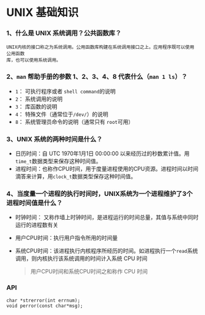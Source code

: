 # UNIX 基础知识

### 1、什么是 UNIX 系统调用？公共函数库？

	UNIX内核的接口称之为系统调用。公用函数库构建在系统调用接口之上。应用程序既可以使用公用函数
	库，也可以使用系统调用。
	
### 2、`man` 帮助手册的参数 1、2、3、4、8 代表什么（`man 1 ls`）？

   - `1`： 可执行程序或者 `shell command`的说明
   - `2`： 系统调用的说明
   - `3`： 库函数的说明
   - `4`： 特殊文件（通常位于`/dev/`）的说明
   - `8`： 系统管理员命令的说明（通常只有 `root`可用）

### 3、UNIX 系统的两种时间是什么？

   - 日历时间：自 UTC 1970年1月1日 00:00:00 以来经历过的秒数累计值。用 `time_t`数据类型来保存这种时间值。
   - 进程时间：也称作CPU时间，用于度量进程使用的CPU资源。进程时间以时间滴答来计算，用`clock_t`数据类型保存这种时间值。

### 4、当度量一个进程的执行时间时，UNIX系统为一个进程维护了3个进程时间值是什么？

   - 时钟时间： 又称作墙上时钟时间，是进程运行的时间总量，其值与系统中同时运行的进程数有关
   - 用户CPU时间：执行用户指令所用的时间量
   - 系统CPU时间：该进程执行内核程序所经历的时间。如进程执行一个`read`系统调用，则内核执行该系统调用的时间计入系统 CPU 时间
	
	 > 用户CPU时间和系统CPU时间之和称作 CPU 时间
	 
	 
### API

```
char *strerror(int errnum);
void perror(const char*msg);
```